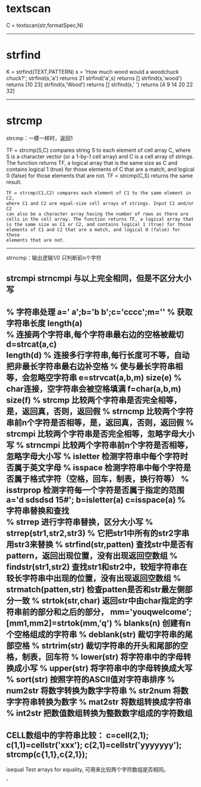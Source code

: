 # textscan
C = textscan(str,formatSpec,N)

---

# strfind

 K = strfind(TEXT,PATTERN)
 s = 'How much wood would a woodchuck chuck?';
        strfind(s,'a')    returns  21
        strfind('a',s)    returns  []
        strfind(s,'wood') returns  [10 23]
        strfind(s,'Wood') returns  []
        strfind(s,' ')    returns  [4 9 14 20 22 32]

---

# strcmp
strcmp：一模一样时，返回1

TF = strcmp(S,C) compares string S to each element of cell array C,
    where S is a character vector (or a 1-by-1 cell array) and C is a cell
    array of strings. The function returns TF, a logical array that is the
    same size as C and contains logical 1 (true) for those elements of C
    that are a match, and logical 0 (false) for those elements that are not.
    TF = strcmp(C,S) returns the same result.

    TF = strcmp(C1,C2) compares each element of C1 to the same element in C2,
    where C1 and C2 are equal-size cell arrays of strings. Input C1 and/or C2
    can also be a character array having the number of rows as there are
    cells in the cell array. The function returns TF, a logical array that
    is the same size as C1 or C2, and contains logical 1 (true) for those
    elements of C1 and C2 that are a match, and logical 0 (false) for those
    elements that are not.

---

strncmp：输出逻辑1/0 只判断前n个字符

strcmpi
strncmpi
与以上完全相同，但是不区分大小写
---

% 字符串处理
a='  a';b='b  b';c='cccc';m=''
% 获取字符串长度
length(a)     
% 连接两个字符串,每个字符串最右边的空格被裁切
d=strcat(a,c)  
length(d)
% 连接多行字符串,每行长度可不等，自动把非最长字符串最右边补空格
% 使与最长字符串相等，会忽略空字符串
e=strvcat(a,b,m)
size(e)
% char连接，空字符串会被空格填满
f=char(a,b,m)
size(f)
% strcmp    比较两个字符串是否完全相等，是，返回真，否则，返回假
% strncmp    比较两个字符串前n个字符是否相等，是，返回真，否则，返回假
% strcmpi    比较两个字符串是否完全相等，忽略字母大小写
% strncmpi   比较两个字符串前n个字符是否相等，忽略字母大小写
% isletter  检测字符串中每个字符时否属于英文字母
% isspace    检测字符串中每个字符是否属于格式字符（空格，回车，制表，换行符等）
% isstrprop  检测字符每一个字符是否属于指定的范围
a='d sdsdsd 15#';
b=isletter(a)
c=isspace(a)
% 字符串替换和查找   
% strrep 进行字符串替换，区分大小写
%   strrep(str1,str2,str3)
%      它把str1中所有的str2字串用str3来替换
% strfind(str,patten) 查找str中是否有pattern，返回出现位置，没有出现返回空数组
% findstr(str1,str2)   查找str1和str2中，较短字符串在较长字符串中出现的位置，没有出现返回空数组
% strmatch(patten,str) 检查patten是否和str最左侧部分一致
% strtok(str,char)     返回str中由char指定的字符串前的部分和之后的部分，
mm='youqwelcome';
[mm1,mm2]=strtok(mm,'q')
% blanks(n)            创建有n个空格组成的字符串
% deblank(str)          裁切字符串的尾部空格
% strtrim(str)          裁切字符串的开头和尾部的空格，制表，回车符
% lower(str)           将字符串中的字母转换成小写
% upper(str)            将字符串中的字母转换成大写  
% sort(str)              按照字符的ASCII值对字符串排序
% num2str         将数字转换为数字字符串
% str2num          将数字字符串转换为数字
% mat2str          将数组转换成字符串
% int2str          把数值数组转换为整数数字组成的字符数组
------------------------------
CELL数组中的字符串比较：
c=cell(2,1);
c(1,1)=cellstr('xxx');
c(2,1)=cellstr('yyyyyyy');
strcmp(c{1,1},c{2,1});
------------------------------
isequal   Test arrays for equality, 可用来比较两个字符数组是否相同。


‘
